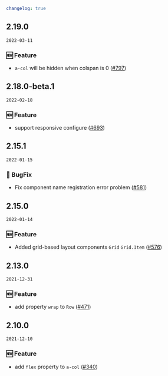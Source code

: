 ```yaml
changelog: true
```

## 2.19.0

`2022-03-11`

### 🆕 Feature

- `a-col` will be hidden when colspan is 0 ([#797](https://github.com/arco-design/arco-design-vue/pull/797))


## 2.18.0-beta.1

`2022-02-18`

### 🆕 Feature

- support responsive configure ([#693](https://github.com/arco-design/arco-design-vue/pull/693))


## 2.15.1

`2022-01-15`

### 🐛 BugFix

- Fix component name registration error problem ([#581](https://github.com/arco-design/arco-design-vue/pull/581))


## 2.15.0

`2022-01-14`

### 🆕 Feature

- Added grid-based layout components `Grid` `Grid.Item` ([#576](https://github.com/arco-design/arco-design-vue/pull/576))


## 2.13.0

`2021-12-31`

### 🆕 Feature

- add property `wrap` to `Row` ([#471](https://github.com/arco-design/arco-design-vue/pull/471))


## 2.10.0

`2021-12-10`

### 🆕 Feature

- add `flex` property to `a-col` ([#340](https://github.com/arco-design/arco-design-vue/pull/340))

